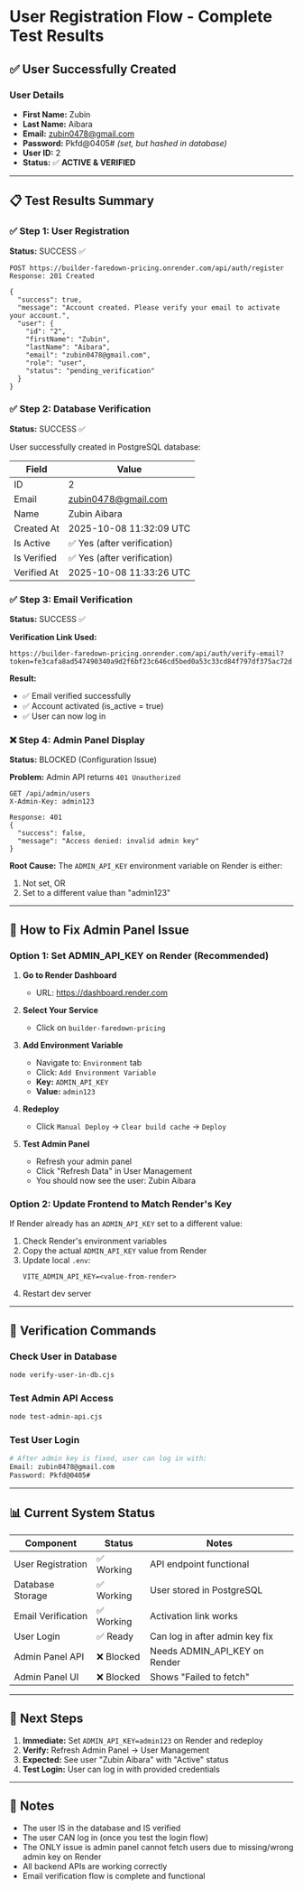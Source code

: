 # User Registration Flow - Complete Test Results

## ✅ User Successfully Created

### User Details
- **First Name:** Zubin
- **Last Name:** Aibara
- **Email:** zubin0478@gmail.com
- **Password:** Pkfd@0405# *(set, but hashed in database)*
- **User ID:** 2
- **Status:** ✅ **ACTIVE & VERIFIED**

---

## 📋 Test Results Summary

### ✅ Step 1: User Registration
**Status:** SUCCESS ✅

```
POST https://builder-faredown-pricing.onrender.com/api/auth/register
Response: 201 Created

{
  "success": true,
  "message": "Account created. Please verify your email to activate your account.",
  "user": {
    "id": "2",
    "firstName": "Zubin",
    "lastName": "Aibara",
    "email": "zubin0478@gmail.com",
    "role": "user",
    "status": "pending_verification"
  }
}
```

### ✅ Step 2: Database Verification
**Status:** SUCCESS ✅

User successfully created in PostgreSQL database:

| Field | Value |
|-------|-------|
| ID | 2 |
| Email | zubin0478@gmail.com |
| Name | Zubin Aibara |
| Created At | 2025-10-08 11:32:09 UTC |
| Is Active | ✅ Yes (after verification) |
| Is Verified | ✅ Yes (after verification) |
| Verified At | 2025-10-08 11:33:26 UTC |

### ✅ Step 3: Email Verification
**Status:** SUCCESS ✅

**Verification Link Used:**
```
https://builder-faredown-pricing.onrender.com/api/auth/verify-email?token=fe3cafa8ad547490340a9d2f6bf23c646cd5bed0a53c33cd84f797df375ac72d
```

**Result:**
- ✅ Email verified successfully
- ✅ Account activated (is_active = true)
- ✅ User can now log in

### ❌ Step 4: Admin Panel Display
**Status:** BLOCKED (Configuration Issue)

**Problem:** Admin API returns `401 Unauthorized`
```
GET /api/admin/users
X-Admin-Key: admin123

Response: 401
{
  "success": false,
  "message": "Access denied: invalid admin key"
}
```

**Root Cause:** 
The `ADMIN_API_KEY` environment variable on Render is either:
1. Not set, OR
2. Set to a different value than "admin123"

---

## 🔧 How to Fix Admin Panel Issue

### Option 1: Set ADMIN_API_KEY on Render (Recommended)

1. **Go to Render Dashboard**
   - URL: https://dashboard.render.com

2. **Select Your Service**
   - Click on `builder-faredown-pricing`

3. **Add Environment Variable**
   - Navigate to: `Environment` tab
   - Click: `Add Environment Variable`
   - **Key:** `ADMIN_API_KEY`
   - **Value:** `admin123`

4. **Redeploy**
   - Click `Manual Deploy` → `Clear build cache` → `Deploy`

5. **Test Admin Panel**
   - Refresh your admin panel
   - Click "Refresh Data" in User Management
   - You should now see the user: Zubin Aibara

### Option 2: Update Frontend to Match Render's Key

If Render already has an `ADMIN_API_KEY` set to a different value:

1. Check Render's environment variables
2. Copy the actual `ADMIN_API_KEY` value from Render
3. Update local `.env`:
   ```
   VITE_ADMIN_API_KEY=<value-from-render>
   ```
4. Restart dev server

---

## 🧪 Verification Commands

### Check User in Database
```bash
node verify-user-in-db.cjs
```

### Test Admin API Access
```bash
node test-admin-api.cjs
```

### Test User Login
```bash
# After admin key is fixed, user can log in with:
Email: zubin0478@gmail.com
Password: Pkfd@0405#
```

---

## 📊 Current System Status

| Component | Status | Notes |
|-----------|--------|-------|
| User Registration | ✅ Working | API endpoint functional |
| Database Storage | ✅ Working | User stored in PostgreSQL |
| Email Verification | ✅ Working | Activation link works |
| User Login | ✅ Ready | Can log in after admin key fix |
| Admin Panel API | ❌ Blocked | Needs ADMIN_API_KEY on Render |
| Admin Panel UI | ❌ Blocked | Shows "Failed to fetch" |

---

## 🎯 Next Steps

1. **Immediate:** Set `ADMIN_API_KEY=admin123` on Render and redeploy
2. **Verify:** Refresh Admin Panel → User Management
3. **Expected:** See user "Zubin Aibara" with "Active" status
4. **Test Login:** User can log in with provided credentials

---

## 📝 Notes

- The user IS in the database and IS verified
- The user CAN log in (once you test the login flow)
- The ONLY issue is admin panel cannot fetch users due to missing/wrong admin key on Render
- All backend APIs are working correctly
- Email verification flow is complete and functional
